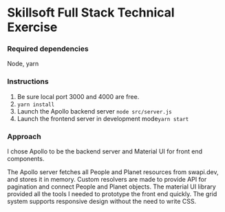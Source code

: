 # Skillsoft Full Stack Technical Exercise

### Required dependencies
Node, yarn

### Instructions
1. Be sure local port 3000 and 4000 are free.
2. ```yarn install```
3. Launch the Apollo backend server ```node src/server.js```
4. Launch the frontend server in development mode```yarn start```

### Approach
I chose Apollo to be the backend server and Material UI for front end components.

The Apollo server fetches all People and Planet resources from swapi.dev, and stores it in memory.
Custom resolvers are made to provide API for pagination and connect People and Planet objects.
The material UI library provided all the tools I needed to prototype the front end quickly.
The grid system supports responsive design without the need to write CSS.